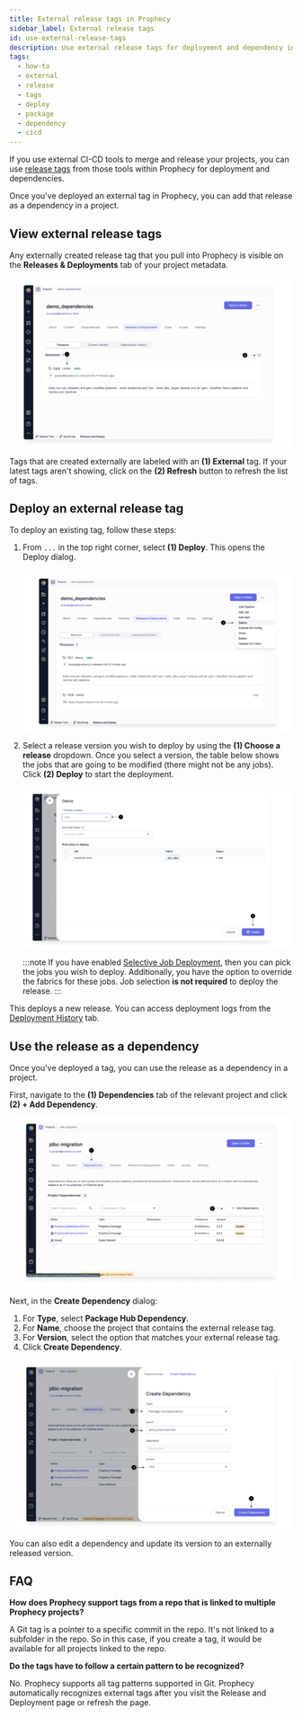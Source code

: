 ```yaml
---
title: External release tags in Prophecy
sidebar_label: External release tags
id: use-external-release-tags
description: Use external release tags for deployment and dependency in Prophecy
tags:
  - how-to
  - external
  - release
  - tags
  - deploy
  - package
  - dependency
  - cicd
---
```


If you use external CI-CD tools to merge and release your projects, you can use [release tags](https://git-scm.com/book/en/v2/Git-Basics-Tagging) from those tools within Prophecy for deployment and dependencies.

Once you've deployed an external tag in Prophecy, you can add that release as a dependency in a project.

## View external release tags

Any externally created release tag that you pull into Prophecy is visible on the **Releases & Deployments** tab of your project metadata.

![External_tags_list](img/external_release_tag_list.png)

Tags that are created externally are labeled with an **(1) External** tag. If your latest tags aren't showing, click on the **(2) Refresh** button to refresh the list of tags.

## Deploy an external release tag

To deploy an existing tag, follow these steps:

1. From `...` in the top right corner, select **(1) Deploy**. This opens the Deploy dialog.

   ![Deploy_button](img/external_release_tag_deploy.png)

2. Select a release version you wish to deploy by using the **(1) Choose a release** dropdown. Once you select a version, the table below shows the jobs that are going to be modified (there might not be any jobs). Click **(2) Deploy** to start the deployment.

   ![Deploy_start](img/external_release_tag_deploy_start.png)

   :::note
   If you have enabled [Selective Job Deployment](./deployment.md#selective-job-deployment), then you can pick the jobs you wish to deploy. Additionally, you have the option to override the fabrics for these jobs. Job selection **is not required** to deploy the release.
   :::

This deploys a new release. You can access deployment logs from the [Deployment History](./deployment.md#deployment-history) tab.

## Use the release as a dependency

Once you've deployed a tag, you can use the release as a dependency in a project.

First, navigate to the **(1) Dependencies** tab of the relevant project and click **(2) + Add Dependency**.

![Add_dependency](img/external_release_tag_dependency.png)

Next, in the **Create Dependency** dialog:

1. For **Type**, select **Package Hub Dependency**.
1. For **Name**, choose the project that contains the external release tag.
1. For **Version**, select the option that matches your external release tag.
1. Click **Create Dependency**.

![Add_dependency_2](img/external_release_tag_create_dependency.png)

You can also edit a dependency and update its version to an externally released version.

## FAQ

**How does Prophecy support tags from a repo that is linked to multiple Prophecy projects?**

A Git tag is a pointer to a specific commit in the repo. It's not linked to a subfolder in the repo. So in this case, if you create a tag, it would be available for all projects linked to the repo.

**Do the tags have to follow a certain pattern to be recognized?**

No. Prophecy supports all tag patterns supported in Git. Prophecy automatically recognizes external tags after you visit the Release and Deployment page or refresh the page.

